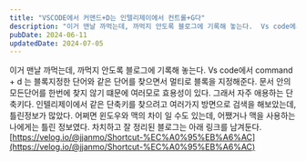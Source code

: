 ```yaml
---
title: "VSCODE에서 커맨드+D는 인텔리제이에서 컨트롤+G다"
description: "이거 맨날 까먹는데, 까먹지 안도록 블로그에 기록해 놓는다.  Vs code에서 command + d 는 블록지정한 단어와 같은 단어를 찾으면서 멀티로 블록을 지정해준다. 문서 안의 모든단어를 한번에 찾지 않기 떄문에 여러모로 효용성이 있다. 그래서 자주 애용하는 단축키다.  인텔리제이..."
pubDate: 2024-06-11
updatedDate: 2024-07-05
---
```


이거 맨날 까먹는데, 까먹지 안도록 블로그에 기록해 놓는다.
Vs code에서 command + d 는 블록지정한 단어와 같은 단어를 찾으면서 멀티로 블록을 지정해준다. 문서 안의 모든단어를 한번에 찾지 않기 떄문에 여러모로 효용성이 있다. 그래서 자주 애용하는 단축키다.
인텔리제이에서 같은 단축키를 찾으려고 여러가지 방면으로 검색을 해보았는데, 틀린정보가 많았다. 어쩌면 윈도우와 맥의 차이 일 수도 있는데, 어쨌거나 맥을 사용하는 나에게는 틀린 정보였다.
차치하고 잘 정리된 블로그는 아래 링크를 남겨둔다.
[https://velog.io/@jjanmo/Shortcut-%EC%A0%95%EB%A6%AC](https://velog.io/@jjanmo/Shortcut-%EC%A0%95%EB%A6%AC)